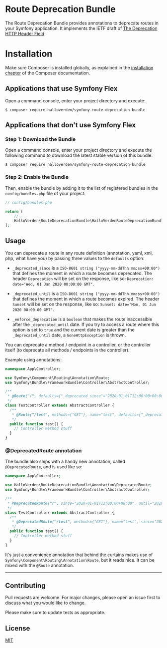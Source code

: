 Route Deprecation Bundle
==============================
The Route Deprecation Bundle provides annotations to deprecate routes in your Symfony application. It implements the IETF draft  of [The Deprecation HTTP Header Field](https://tools.ietf.org/id/draft-dalal-deprecation-header-03.html).  

Installation
============

Make sure Composer is installed globally, as explained in the
[installation chapter](https://getcomposer.org/doc/00-intro.md)
of the Composer documentation.

Applications that use Symfony Flex
----------------------------------

Open a command console, enter your project directory and execute:

```console
$ composer require halloverden/symfony-route-deprecation-bundle
```

Applications that don't use Symfony Flex
----------------------------------------

### Step 1: Download the Bundle

Open a command console, enter your project directory and execute the
following command to download the latest stable version of this bundle:

```console
$ composer require halloverden/symfony-route-deprecation-bundle
```

### Step 2: Enable the Bundle

Then, enable the bundle by adding it to the list of registered bundles
in the `config/bundles.php` file of your project:

```php
// config/bundles.php

return [
    // ...
    HalloVerden\RouteDeprecationBundle\HalloVerdenRouteDeprecationBundle::class => ['all' => true],
];
```

## Usage

You can deprecate a route in any route definition (annotation, yaml, xml, php, what have you) by passing three values to the `defaults` option:
 
- `_deprecated_since` is a `ISO-8601 string ("yyyy-mm-ddThh:mm:ss+00:00")` that defines the moment in which a route becomes deprecated. The header `Deprecation` will be set on the response, like so:
 `Deprecation: date="Wed, 01 Jan 2020 00:00:00 GMT"`.
 
- `_deprecated_until` is a `ISO-8601 string ("yyyy-mm-ddThh:mm:ss+00:00")` that defines the moment in which a route becomes expired. The header `Sunset` will be set on the response, like so:
  `Sunset: date="Mon, 01 Jun 2020 00:00:00 GMT"`.
  
- `_enforce_deprecation` is a `boolean` that makes the route inaccessible after the `_deprecated_until` date. If you try to access a route where this option is set to `true` and the current date is greater than the `_deprecated_until` date, a `GoneHttpException` is thrown.

You can deprecate a method / endpoint in a controller, or the controller itself (to deprecate all methods / endpoints in the controller).

Example using annotations:

```php
namespace App\Controller;

use Symfony\Component\Routing\Annotation\Route;
use Symfony\Bundle\FrameworkBundle\Controller\AbstractController;

/**
 * @Route("/", defaults={"_deprecated_since"="2020-01-01T12:00:00+00:00", "_deprecated_until"="2020-06-01T12:00:00+00:00", "_enforce_deprecation"=false)
 */
class TestController extends AbstractController {
  /**
   * @Route("/test", methods={"GET"}, name="test", defaults={"_deprecated_since"="2020-01-01T12:00:00+00:00", "_deprecated_until"="2020-06-01T12:00:00+00:00", "_enforce_deprecation"=true)
   */
  public function test() {
    // Controller method stuff
  }
}
```

### @DeprecatedRoute annotation
The bundle also ships with a handy new annotation, called `@DeprecatedRoute`, and is used like so:

```php
namespace App\Controller;

use HalloVerden\RouteDeprecationBundle\Annotation\DeprecatedRoute;
use Symfony\Bundle\FrameworkBundle\Controller\AbstractController;

/**
 * @DeprecatedRoute("/", since="2020-01-01T12:00:00+00:00", until="2020-06-01T12:00:00+00:00", enforce=false)
 */
class TestController extends AbstractController {
  /**
   * @DeprecatedRoute("/test", methods={"GET"}, name="test", since="2020-01-01T12:00:00+00:00", until="2020-06-01T12:00:00+00:00", enforce=true)
   */
  public function test() {
    // Controller method stuff
  }
}
```

It's just a convenience annotation that behind the curtains makes use of `Symfony\Component\Routing\Annotation\Route`, but it reads nice. It can be mixed with the `@Route` annotation. 

---

## Contributing
Pull requests are welcome. For major changes, please open an issue first to discuss what you would like to change.

Please make sure to update tests as appropriate.

## License
[MIT](https://choosealicense.com/licenses/mit/)
